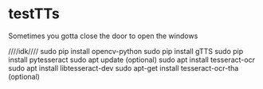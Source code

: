 # testTTs
Sometimes you gotta close the door to open the windows

////idk////
sudo pip install opencv-python
sudo pip install gTTS
sudo pip install pytesseract
sudo apt update (optional)
sudo apt install tesseract-ocr
sudo apt install libtesseract-dev
sudo apt-get install tesseract-ocr-tha (optional)

